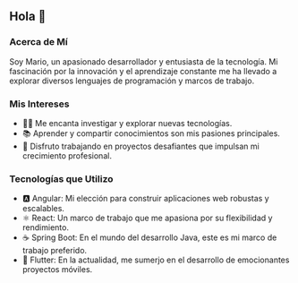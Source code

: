 ## Hola 👋 

### Acerca de Mí
Soy Mario, un apasionado desarrollador y entusiasta de la tecnología. Mi fascinación por la innovación y el aprendizaje constante me ha llevado a explorar diversos lenguajes de programación y marcos de trabajo.

### Mis Intereses
- 👨‍💻 Me encanta investigar y explorar nuevas tecnologías.
- 📚 Aprender y compartir conocimientos son mis pasiones principales.
- 🚀 Disfruto trabajando en proyectos desafiantes que impulsan mi crecimiento profesional.

### Tecnologías que Utilizo
- 🅰 Angular: Mi elección para construir aplicaciones web robustas y escalables.
- ⚛ React: Un marco de trabajo que me apasiona por su flexibilidad y rendimiento.
- ☕ Spring Boot: En el mundo del desarrollo Java, este es mi marco de trabajo preferido.
- 📱 Flutter: En la actualidad, me sumerjo en el desarrollo de emocionantes proyectos móviles.
<!---
dmortizcal/dmortizcal is a ✨ special ✨ repository because its `README.md` (this file) appears on your GitHub profile.
You can click the Preview link to take a look at your changes.
--->
